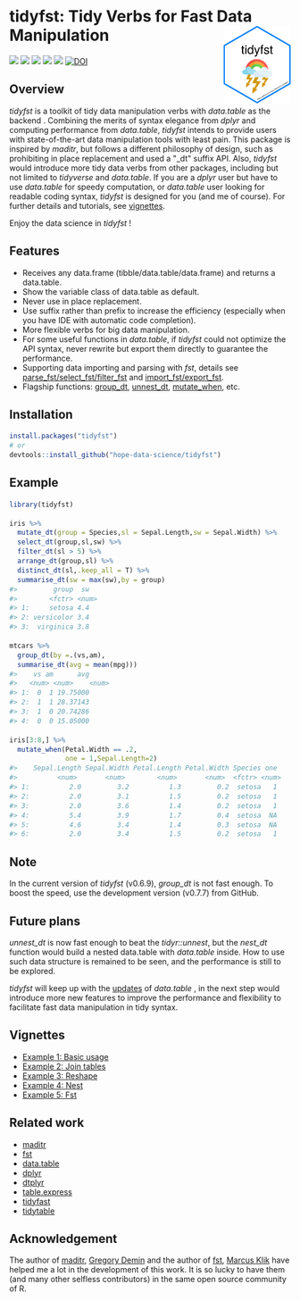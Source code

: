 # tidyfst: Tidy Verbs for Fast Data Manipulation<img src="man/figures/logo.png" align="right" alt="" width="120" />

[![](https://www.r-pkg.org/badges/version/tidyfst?color=orange)](https://cran.r-project.org/package=tidyfst) [![](https://img.shields.io/badge/devel%20version-0.7.7-yellow.svg)](https://github.com/hope-data-science/tidyfst) ![](http://cranlogs.r-pkg.org/badges/grand-total/tidyfst?color=green)  ![](https://img.shields.io/badge/lifecycle-maturing-purple.svg) [![](https://img.shields.io/github/last-commit/hope-data-science/tidyfst.svg)](https://github.com/hope-data-science/tidyfst/commits/master) [![DOI](https://zenodo.org/badge/240626994.svg)](https://zenodo.org/badge/latestdoi/240626994)





## Overview

*tidyfst* is a toolkit of tidy data manipulation verbs with *data.table* as the backend . Combining the merits of syntax elegance from *dplyr* and computing performance from *data.table*,  *tidyfst* intends to provide users with state-of-the-art data manipulation tools with least pain. This package is inspired by *maditr*, but follows a different philosophy of design,  such as prohibiting in place replacement and used a "_dt" suffix API. Also, *tidyfst* would introduce more tidy data verbs from other packages, including but not limited to *tidyverse* and *data.table*. If you are a *dplyr* user but have to use *data.table* for speedy computation,  or *data.table* user looking for readable coding syntax, *tidyfst* is designed for you (and me of course). For further details and tutorials, see [vignettes](https://hope-data-science.github.io/tidyfst/).

Enjoy the data science in *tidyfst* !



## Features

- Receives any data.frame (tibble/data.table/data.frame) and returns a data.table.
- Show the variable class of data.table as default.
- Never use in place replacement. 
- Use suffix rather than prefix to increase the efficiency (especially when you have IDE with automatic code completion).
- More flexible verbs for big data manipulation.
- For some useful functions in *data.table*, if *tidyfst* could not optimize the API syntax, never rewrite but export them directly to guarantee the performance.
- Supporting data importing and parsing with *fst*, details see [parse_fst/select_fst/filter_fst](https://hope-data-science.github.io/tidyfst/reference/fst.html) and [import_fst/export_fst](https://hope-data-science.github.io/tidyfst/reference/fst_io.html).
- Flagship functions: [group_dt](https://hope-data-science.github.io/tidyfst/reference/group_dt.html), [unnest_dt](https://hope-data-science.github.io/tidyfst/reference/unnest_dt.html), [mutate_when](https://hope-data-science.github.io/tidyfst/reference/mutate_when.html), etc.



## Installation

```R
install.packages("tidyfst")
# or
devtools::install_github("hope-data-science/tidyfst")
```



## Example

```R
library(tidyfst)

iris %>%
  mutate_dt(group = Species,sl = Sepal.Length,sw = Sepal.Width) %>%
  select_dt(group,sl,sw) %>%
  filter_dt(sl > 5) %>%
  arrange_dt(group,sl) %>%
  distinct_dt(sl,.keep_all = T) %>%
  summarise_dt(sw = max(sw),by = group)
#>         group  sw
#>        <fctr> <num>
#> 1:     setosa 4.4
#> 2: versicolor 3.4
#> 3:  virginica 3.8

mtcars %>%
  group_dt(by =.(vs,am),
  summarise_dt(avg = mean(mpg)))
#>    vs am      avg
#>   <num> <num>    <num>
#> 1:  0  1 19.75000
#> 2:  1  1 28.37143
#> 3:  1  0 20.74286
#> 4:  0  0 15.05000

iris[3:8,] %>%
  mutate_when(Petal.Width == .2,
              one = 1,Sepal.Length=2)
#>    Sepal.Length Sepal.Width Petal.Length Petal.Width Species one
#>          <num>       <num>        <num>       <num>  <fctr> <num>
#> 1:          2.0         3.2          1.3         0.2  setosa   1
#> 2:          2.0         3.1          1.5         0.2  setosa   1
#> 3:          2.0         3.6          1.4         0.2  setosa   1
#> 4:          5.4         3.9          1.7         0.4  setosa  NA
#> 5:          4.6         3.4          1.4         0.3  setosa  NA
#> 6:          2.0         3.4          1.5         0.2  setosa   1


```

## Note

In the current version of *tidyfst* (v0.6.9), *group_dt* is not fast enough. To boost the speed, use the development version (v0.7.7) from GitHub.



## Future plans

*unnest_dt* is now fast enough to beat the *tidyr::unnest*, but the *nest_dt* function would build a nested data.table with *data.table* inside. How to use such data structure is remained to be seen, and the performance is still to be explored.

*tidyfst* will keep up with the [updates](https://github.com/Rdatatable/data.table/blob/master/NEWS.md) of *data.table* , in the next step would introduce more new features to improve the performance and flexibility to facilitate fast data manipulation in tidy syntax. 

## Vignettes
- [Example 1: Basic usage](https://hope-data-science.github.io/tidyfst/articles/example1_intro.html)
- [Example 2: Join tables](https://hope-data-science.github.io/tidyfst/articles/example2_join.html)
- [Example 3: Reshape](https://hope-data-science.github.io/tidyfst/articles/example3_reshape.html)
- [Example 4: Nest](https://hope-data-science.github.io/tidyfst/articles/example4_nest.html)
- [Example 5: Fst](https://hope-data-science.github.io/tidyfst/articles/example5_fst.html)

## Related work

- [maditr](https://github.com/gdemin/maditr)
- [fst](https://github.com/fstpackage/fst)
- [data.table](https://github.com/Rdatatable/data.table)
- [dplyr](https://github.com/tidyverse/dtplyr)
- [dtplyr](https://github.com/tidyverse/dtplyr)
- [table.express](https://github.com/asardaes/table.express)
- [tidyfast](https://github.com/TysonStanley/tidyfast)
- [tidytable](https://github.com/markfairbanks/tidytable)



## Acknowledgement

The author of [maditr](https://github.com/gdemin/maditr), [Gregory Demin](https://github.com/gdemin) and the author of [fst](https://github.com/fstpackage/fst), [Marcus Klik](https://github.com/MarcusKlik) have helped me a lot in the development of this work. It is so lucky to have them (and many other selfless contributors) in the same open source community of R.

